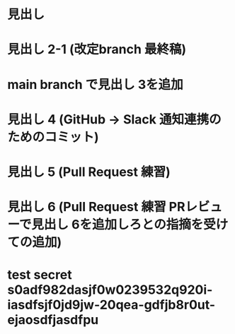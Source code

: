# 見出し
# 見出し 2-1 (改定branch 最終稿)
# main branch で見出し 3を追加
# 見出し 4 (GitHub -> Slack 通知連携のためのコミット)
# 見出し 5 (Pull Request 練習)
# 見出し 6 (Pull Request 練習 PRレビューで見出し 6を追加しろとの指摘を受けての追加)
# test secret s0adf982dasjf0w0239532q920i-iasdfsjf0jd9jw-20qea-gdfjb8r0ut-ejaosdfjasdfpu
